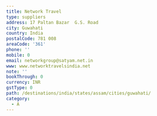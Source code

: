```yaml
---
title: Network Travel
type: suppliers
address: 17 Paltan Bazar  G.S. Road
city: Guwahati
country: India
postalCode: 781 008
areaCode: '361'
phone: ''
mobile: 0
email: networkgroup@satyam.net.in
www: www.networktravelsindia.net
note: ''
bookThrough: 0
currency: INR
gstType: 0
path: /destinations/india/states/assam/cities/guwahati/
category:
  - A
---
```


